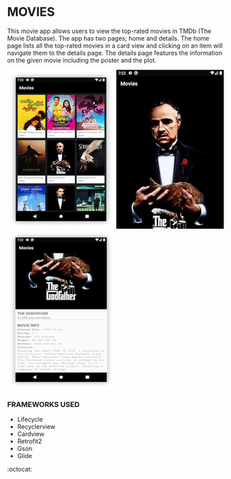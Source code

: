 # MOVIES
This movie app allows users to view the top-rated movies in TMDb (The Movie Database). The app has two pages; home and details. The home page lists all the top-rated movies in a card view and clicking on an item will navigate them to the details page. The details page features the information on the given movie including the poster and the plot. 

![Home Page](screenshots/home.png)
![About Page](screenshots/about.png)
![Details](screenshots/detail.png)

### FRAMEWORKS USED
* Lifecycle
* Recyclerview
* Cardview
* Retrofit2
* Gson
* Glide

:octocat:
